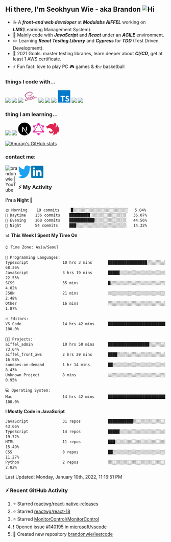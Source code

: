 ## Hi there, I'm Seokhyun Wie - aka Brandon <img src='https://qpluspicture.oss-cn-beijing.aliyuncs.com/6LjjQA/Hi.gif' alt='Hi' width="24"/>

- ☕ A _**front-end web developer**_ at _**Modulabs AIFFEL**_ working on _**LMS**_(Learning Management System).
- 🔄 Mainly code with _**JavaScript**_ and _**React**_ under an _**AGILE**_ environment.
- ✏️ Learning _**React Testing Library**_ and _**Cypress**_ for _**TDD**_ (Test Driven Development).
- 🎯 2021 Goals: master testing libraries, learn deeper about _**CI/CD**_, get at least 1 AWS certificate.
- ⚡ Fun fact: love to play PC 🎮 games️ \& ⛹️‍♂️ basketball

### things I code with...

<img src="https://cdn.jsdelivr.net/gh/devicons/devicon/icons/vscode/vscode-original.svg" width="40px"> <img src="https://cdn.jsdelivr.net/gh/devicons/devicon@latest/icons/javascript/javascript-original.svg" width="40px"> <img src="https://cdn.jsdelivr.net/gh/devicons/devicon@latest/icons/react/react-original.svg" width="40px"> <img src="https://raw.githubusercontent.com/devicons/devicon/master/icons/sass/sass-original.svg" width="40px"> <img src="https://cdn.jsdelivr.net/gh/devicons/devicon@latest/icons/git/git-original.svg" width="40px"> <img src="https://cdn.jsdelivr.net/gh/devicons/devicon/icons/github/github-original.svg" width="40px"> <img src="https://cdn.jsdelivr.net/gh/devicons/devicon/icons/amazonwebservices/amazonwebservices-original.svg" width="40px"> <img src="https://raw.githubusercontent.com/devicons/devicon/master/icons/typescript/typescript-original.svg" width="40px"> <img src="https://cdn.jsdelivr.net/gh/devicons/devicon@latest/icons/mongodb/mongodb-original.svg" width="40px"> <img src="https://cdn.jsdelivr.net/gh/devicons/devicon@latest/icons/nodejs/nodejs-plain.svg" width="40px">

### thing I am learning...

<img src="https://cdn.jsdelivr.net/gh/devicons/devicon/icons/jest/jest-plain.svg" width="40px"> <img src="https://icons-for-free.com/iconfiles/png/512/cypress-1324440144114984250.png" width="40px"> <img src="https://raw.githubusercontent.com/devicons/devicon/master/icons/nextjs/nextjs-original.svg" width="40px"> <img src="https://raw.githubusercontent.com/devicons/devicon/master/icons/graphql/graphql-plain.svg" width="40px"> <img src="https://raw.githubusercontent.com/devicons/devicon/master/icons/nestjs/nestjs-plain.svg" width="40px">

<!-- GitHub Stats -->

[![Anurag's GitHub stats](https://github-readme-stats.vercel.app/api?username=brandonwie&show_icons=true&title_color=ffc857&icon_color=8ac926&text_color=daf7dc&bg_color=151515&hide=stars&custom_title=Brandon's GitHub Stats)](https://github.com/anuraghazra/github-readme-stats)

### contact me:

[<img align="left" alt="brandonwie | YouTube" width="40px" src="https://iconape.com/wp-content/png_logo_vector/youtube-social-white-squircle.png" />][youtube] [<img align="left" alt="brandonwie | Twitter" width="40px" src="https://raw.githubusercontent.com/devicons/devicon/master/icons/twitter/twitter-original.svg" />][twitter] [<img align="left" alt="brandonwie | LinkedIn" width="40px" src="https://raw.githubusercontent.com/devicons/devicon/master/icons/linkedin/linkedin-original.svg" />][linkedin]

<br />
<br />

### ⚡ My Activity

<!--START_SECTION:waka-->
**I'm a Night 🦉** 

```text
🌞 Morning    19 commits     █░░░░░░░░░░░░░░░░░░░░░░░░   5.04% 
🌆 Daytime    136 commits    █████████░░░░░░░░░░░░░░░░   36.07% 
🌃 Evening    168 commits    ███████████░░░░░░░░░░░░░░   44.56% 
🌙 Night      54 commits     ███░░░░░░░░░░░░░░░░░░░░░░   14.32%

```


📊 **This Week I Spent My Time On** 

```text
⌚︎ Time Zone: Asia/Seoul

💬 Programming Languages: 
TypeScript               10 hrs 3 mins       █████████████████░░░░░░░░   68.36% 
JavaScript               3 hrs 19 mins       █████░░░░░░░░░░░░░░░░░░░░   22.55% 
SCSS                     35 mins             █░░░░░░░░░░░░░░░░░░░░░░░░   4.02% 
JSON                     21 mins             ░░░░░░░░░░░░░░░░░░░░░░░░░   2.48% 
Other                    16 mins             ░░░░░░░░░░░░░░░░░░░░░░░░░   1.87%

🔥 Editors: 
VS Code                  14 hrs 42 mins      █████████████████████████   100.0%

🐱‍💻 Projects: 
aiffel_admin             10 hrs 50 mins      ██████████████████░░░░░░░   73.64% 
aiffel_front_aws         2 hrs 29 mins       ████░░░░░░░░░░░░░░░░░░░░░   16.98% 
sundaes-on-demand        1 hr 14 mins        ██░░░░░░░░░░░░░░░░░░░░░░░   8.43% 
Unknown Project          8 mins              ░░░░░░░░░░░░░░░░░░░░░░░░░   0.95%

💻 Operating System: 
Mac                      14 hrs 42 mins      █████████████████████████   100.0%

```

**I Mostly Code in JavaScript** 

```text
JavaScript               31 repos            ███████████░░░░░░░░░░░░░░   43.66% 
TypeScript               14 repos            █████░░░░░░░░░░░░░░░░░░░░   19.72% 
HTML                     11 repos            ███░░░░░░░░░░░░░░░░░░░░░░   15.49% 
CSS                      8 repos             ██░░░░░░░░░░░░░░░░░░░░░░░   11.27% 
Python                   2 repos             ░░░░░░░░░░░░░░░░░░░░░░░░░   2.82%

```



<!--END_SECTION:waka-->

<!--RECENT_ACTIVITY:last_update-->
Last Updated: Monday, January 10th, 2022, 11:16:51 PM
<!--RECENT_ACTIVITY:last_update_end-->

### ⚡ Recent GitHub Activity

<!--RECENT_ACTIVITY:start-->
1. ⭐ Starred [reactwg/react-native-releases](https://github.com/reactwg/react-native-releases)
2. ⭐ Starred [reactwg/react-18](https://github.com/reactwg/react-18)
3. ⭐ Starred [MonitorControl/MonitorControl](https://github.com/MonitorControl/MonitorControl)
4. ❗️ Opened issue [#140195](https://github.com/microsoft/vscode/issues/140195) in [microsoft/vscode](https://github.com/microsoft/vscode)
5. 📔 Created new repository [brandonwie/leetcode](https://github.com/brandonwie/leetcode)
<!--RECENT_ACTIVITY:end-->

[youtube]: https://www.youtube.com/channel/UC7tk3UT7nn3cZNC2KBdb-4Q
[linkedin]: https://linkedin.com/in/brandonwie
[twitter]: https://twitter.com/brandonwie

